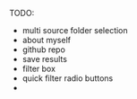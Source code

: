 ﻿TODO:
* multi source folder selection
* about myself
* github repo
* save results
* filter box
* quick filter radio buttons
* 
